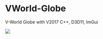 # VWorld-Globe
V-World Globe with V2017 C++, D3D11, ImGui

![](https://github.com/jjuiddong/VWorld-Globe/blob/master/Doc/img1.jpg?raw=true)

